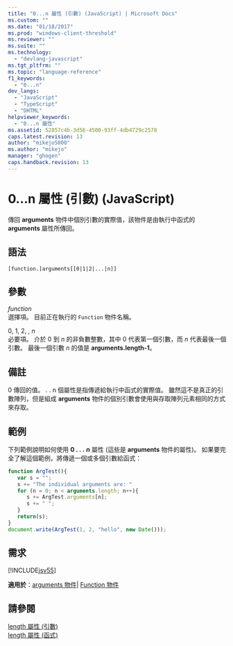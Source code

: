 ```yaml
---
title: "0...n 屬性 (引數) (JavaScript) | Microsoft Docs"
ms.custom: ""
ms.date: "01/18/2017"
ms.prod: "windows-client-threshold"
ms.reviewer: ""
ms.suite: ""
ms.technology: 
  - "devlang-javascript"
ms.tgt_pltfrm: ""
ms.topic: "language-reference"
f1_keywords: 
  - "0...n"
dev_langs: 
  - "JavaScript"
  - "TypeScript"
  - "DHTML"
helpviewer_keywords: 
  - "0...n 屬性"
ms.assetid: 52857c4b-3d56-4500-93ff-4db4729c2578
caps.latest.revision: 13
author: "mikejo5000"
ms.author: "mikejo"
manager: "ghogen"
caps.handback.revision: 13
---
```

# 0...n 屬性 (引數) (JavaScript)
傳回 **arguments** 物件中個別引數的實際值，該物件是由執行中函式的 **arguments** 屬性所傳回。  
  
## 語法  
  
```  
[function.]arguments[[0|1|2|...|n]]  
```  
  
## 參數  
 *function*  
 選擇項。  目前正在執行的 `Function` 物件名稱。  
  
 0, 1, 2, *, n*  
 必要項。  介於 0 到 *n* 的非負數整數，其中 0 代表第一個引數，而 *n* 代表最後一個引數。  最後一個引數 *n* 的值是 **arguments.length\-1**。  
  
## 備註  
 0 傳回的值。  .  .  n 個屬性是指傳遞給執行中函式的實際值。  雖然這不是真正的引數陣列，但是組成 **arguments** 物件的個別引數會使用與存取陣列元素相同的方式來存取。  
  
## 範例  
 下列範例說明如何使用 **0 . . .**  ***n*** 屬性 \(這些是 **arguments** 物件的屬性\)。  如果要完全了解這個範例，將傳遞一個或多個引數給函式：  
  
```javascript  
function ArgTest(){  
   var s = "";  
   s += "The individual arguments are: "  
   for (n = 0; n < arguments.length; n++){  
      s += ArgTest.arguments[n];  
      s += " ";  
   }  
   return(s);  
}  
document.write(ArgTest(1, 2, "hello", new Date()));  
```  
  
## 需求  
 [!INCLUDE[jsv55](../../javascript/reference/includes/jsv55-md.md)]  
  
 **適用於**：[arguments 物件](../../javascript/reference/arguments-object-javascript.md)&#124; [Function 物件](../../javascript/reference/function-object-javascript.md)  
  
## 請參閱  
 [length 屬性 \(引數\)](../../javascript/reference/length-property-arguments-javascript.md)   
 [length 屬性 \(函式\)](../../javascript/reference/length-property-function-javascript.md)